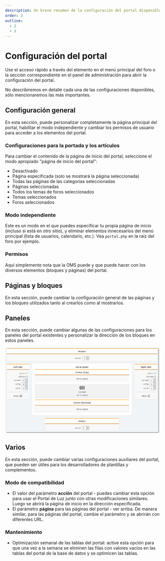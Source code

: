 ```yaml
---
description: Un breve resumen de la configuración del portal disponible
order: 3
outline:
  - 2
  - 3
---
```


# Configuración del portal

Use el acceso rápido a través del elemento en el menú principal del foro o la sección correspondiente en el panel de administración para abrir la configuración del portal.

No describiremos en detalle cada una de las configuraciones disponibles, sólo mencionaremos las más importantes.

## Configuración general

En esta sección, puede personalizar completamente la página principal del portal, habilitar el modo independiente y cambiar los permisos de usuario para acceder a los elementos del portal.

### Configuraciones para la portada y los artículos

Para cambiar el contenido de la página de inicio del portal, seleccione el modo apropiado "página de inicio del portal":

- Desactivado
- Página especificada (solo se mostrará la página seleccionada)
- Todas las páginas de las categorías seleccionadas
- Páginas seleccionadas
- Todos los temas de foros seleccionados
- Temas seleccionados
- Foros seleccionados

### Modo independiente

Este es un modo en el que puedes especificar tu propia página de inicio (incluso si está en otro sitio), y eliminar elementos innecesarios del menú principal (lista de usuarios, calendario, etc.). Vea `portal.php` en la raíz del foro por ejemplo.

### Permisos

Aquí simplemente nota que la OMS puede y que puede hacer con los diversos elementos (bloques y páginas) del portal.

## Páginas y bloques

En esta sección, puede cambiar la configuración general de las páginas y los bloques utilizados tanto al crearlos como al mostrarlos.

## Paneles

En esta sección, puede cambiar algunas de las configuraciones para los paneles del portal existentes y personalizar la dirección de los bloques en estos paneles.

![Panels](panels.png)

## Varios

En esta sección, puede cambiar varias configuraciones auxiliares del portal, que pueden ser útiles para los desarrolladores de plantillas y complementos.

### Modo de compatibilidad

- El valor del parámetro **acción** del portal - puedes cambiar esta opción para usar el Portal de Luz junto con otras modificaciones similares. Luego se abrirá la página de inicio en la dirección especificada.
- El parámetro **página** para las páginas del portal - ver arriba. De manera similar, para las páginas del portal, cambie el parámetro y se abrirán con diferentes URL.

### Mantenimiento

- Optimización semanal de las tablas del portal: active esta opción para que una vez a la semana se eliminen las filas con valores vacíos en las tablas del portal de la base de datos y se optimicen las tablas.
